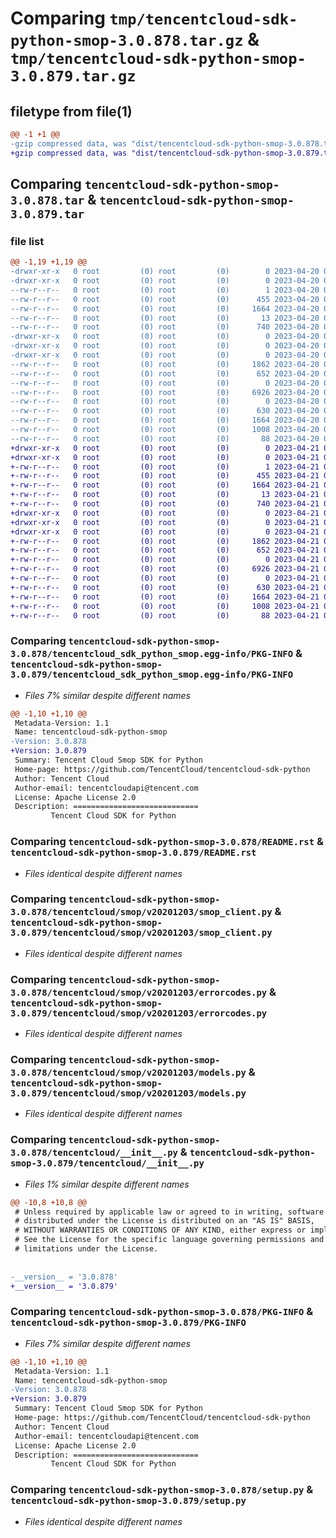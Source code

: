 # Comparing `tmp/tencentcloud-sdk-python-smop-3.0.878.tar.gz` & `tmp/tencentcloud-sdk-python-smop-3.0.879.tar.gz`

## filetype from file(1)

```diff
@@ -1 +1 @@
-gzip compressed data, was "dist/tencentcloud-sdk-python-smop-3.0.878.tar", last modified: Thu Apr 20 00:41:07 2023, max compression
+gzip compressed data, was "dist/tencentcloud-sdk-python-smop-3.0.879.tar", last modified: Fri Apr 21 00:59:10 2023, max compression
```

## Comparing `tencentcloud-sdk-python-smop-3.0.878.tar` & `tencentcloud-sdk-python-smop-3.0.879.tar`

### file list

```diff
@@ -1,19 +1,19 @@
-drwxr-xr-x   0 root         (0) root         (0)        0 2023-04-20 00:41:07.000000 tencentcloud-sdk-python-smop-3.0.878/
-drwxr-xr-x   0 root         (0) root         (0)        0 2023-04-20 00:41:07.000000 tencentcloud-sdk-python-smop-3.0.878/tencentcloud_sdk_python_smop.egg-info/
--rw-r--r--   0 root         (0) root         (0)        1 2023-04-20 00:41:07.000000 tencentcloud-sdk-python-smop-3.0.878/tencentcloud_sdk_python_smop.egg-info/dependency_links.txt
--rw-r--r--   0 root         (0) root         (0)      455 2023-04-20 00:41:07.000000 tencentcloud-sdk-python-smop-3.0.878/tencentcloud_sdk_python_smop.egg-info/SOURCES.txt
--rw-r--r--   0 root         (0) root         (0)     1664 2023-04-20 00:41:07.000000 tencentcloud-sdk-python-smop-3.0.878/tencentcloud_sdk_python_smop.egg-info/PKG-INFO
--rw-r--r--   0 root         (0) root         (0)       13 2023-04-20 00:41:07.000000 tencentcloud-sdk-python-smop-3.0.878/tencentcloud_sdk_python_smop.egg-info/top_level.txt
--rw-r--r--   0 root         (0) root         (0)      740 2023-04-20 00:41:07.000000 tencentcloud-sdk-python-smop-3.0.878/README.rst
-drwxr-xr-x   0 root         (0) root         (0)        0 2023-04-20 00:41:07.000000 tencentcloud-sdk-python-smop-3.0.878/tencentcloud/
-drwxr-xr-x   0 root         (0) root         (0)        0 2023-04-20 00:41:07.000000 tencentcloud-sdk-python-smop-3.0.878/tencentcloud/smop/
-drwxr-xr-x   0 root         (0) root         (0)        0 2023-04-20 00:41:07.000000 tencentcloud-sdk-python-smop-3.0.878/tencentcloud/smop/v20201203/
--rw-r--r--   0 root         (0) root         (0)     1862 2023-04-20 00:41:07.000000 tencentcloud-sdk-python-smop-3.0.878/tencentcloud/smop/v20201203/smop_client.py
--rw-r--r--   0 root         (0) root         (0)      652 2023-04-20 00:41:07.000000 tencentcloud-sdk-python-smop-3.0.878/tencentcloud/smop/v20201203/errorcodes.py
--rw-r--r--   0 root         (0) root         (0)        0 2023-04-20 00:41:07.000000 tencentcloud-sdk-python-smop-3.0.878/tencentcloud/smop/v20201203/__init__.py
--rw-r--r--   0 root         (0) root         (0)     6926 2023-04-20 00:41:07.000000 tencentcloud-sdk-python-smop-3.0.878/tencentcloud/smop/v20201203/models.py
--rw-r--r--   0 root         (0) root         (0)        0 2023-04-20 00:41:07.000000 tencentcloud-sdk-python-smop-3.0.878/tencentcloud/smop/__init__.py
--rw-r--r--   0 root         (0) root         (0)      630 2023-04-20 00:41:07.000000 tencentcloud-sdk-python-smop-3.0.878/tencentcloud/__init__.py
--rw-r--r--   0 root         (0) root         (0)     1664 2023-04-20 00:41:07.000000 tencentcloud-sdk-python-smop-3.0.878/PKG-INFO
--rw-r--r--   0 root         (0) root         (0)     1008 2023-04-20 00:41:07.000000 tencentcloud-sdk-python-smop-3.0.878/setup.py
--rw-r--r--   0 root         (0) root         (0)       88 2023-04-20 00:41:07.000000 tencentcloud-sdk-python-smop-3.0.878/setup.cfg
+drwxr-xr-x   0 root         (0) root         (0)        0 2023-04-21 00:59:10.000000 tencentcloud-sdk-python-smop-3.0.879/
+drwxr-xr-x   0 root         (0) root         (0)        0 2023-04-21 00:59:10.000000 tencentcloud-sdk-python-smop-3.0.879/tencentcloud_sdk_python_smop.egg-info/
+-rw-r--r--   0 root         (0) root         (0)        1 2023-04-21 00:59:10.000000 tencentcloud-sdk-python-smop-3.0.879/tencentcloud_sdk_python_smop.egg-info/dependency_links.txt
+-rw-r--r--   0 root         (0) root         (0)      455 2023-04-21 00:59:10.000000 tencentcloud-sdk-python-smop-3.0.879/tencentcloud_sdk_python_smop.egg-info/SOURCES.txt
+-rw-r--r--   0 root         (0) root         (0)     1664 2023-04-21 00:59:10.000000 tencentcloud-sdk-python-smop-3.0.879/tencentcloud_sdk_python_smop.egg-info/PKG-INFO
+-rw-r--r--   0 root         (0) root         (0)       13 2023-04-21 00:59:10.000000 tencentcloud-sdk-python-smop-3.0.879/tencentcloud_sdk_python_smop.egg-info/top_level.txt
+-rw-r--r--   0 root         (0) root         (0)      740 2023-04-21 00:59:10.000000 tencentcloud-sdk-python-smop-3.0.879/README.rst
+drwxr-xr-x   0 root         (0) root         (0)        0 2023-04-21 00:59:10.000000 tencentcloud-sdk-python-smop-3.0.879/tencentcloud/
+drwxr-xr-x   0 root         (0) root         (0)        0 2023-04-21 00:59:10.000000 tencentcloud-sdk-python-smop-3.0.879/tencentcloud/smop/
+drwxr-xr-x   0 root         (0) root         (0)        0 2023-04-21 00:59:10.000000 tencentcloud-sdk-python-smop-3.0.879/tencentcloud/smop/v20201203/
+-rw-r--r--   0 root         (0) root         (0)     1862 2023-04-21 00:59:10.000000 tencentcloud-sdk-python-smop-3.0.879/tencentcloud/smop/v20201203/smop_client.py
+-rw-r--r--   0 root         (0) root         (0)      652 2023-04-21 00:59:10.000000 tencentcloud-sdk-python-smop-3.0.879/tencentcloud/smop/v20201203/errorcodes.py
+-rw-r--r--   0 root         (0) root         (0)        0 2023-04-21 00:59:10.000000 tencentcloud-sdk-python-smop-3.0.879/tencentcloud/smop/v20201203/__init__.py
+-rw-r--r--   0 root         (0) root         (0)     6926 2023-04-21 00:59:10.000000 tencentcloud-sdk-python-smop-3.0.879/tencentcloud/smop/v20201203/models.py
+-rw-r--r--   0 root         (0) root         (0)        0 2023-04-21 00:59:10.000000 tencentcloud-sdk-python-smop-3.0.879/tencentcloud/smop/__init__.py
+-rw-r--r--   0 root         (0) root         (0)      630 2023-04-21 00:59:10.000000 tencentcloud-sdk-python-smop-3.0.879/tencentcloud/__init__.py
+-rw-r--r--   0 root         (0) root         (0)     1664 2023-04-21 00:59:10.000000 tencentcloud-sdk-python-smop-3.0.879/PKG-INFO
+-rw-r--r--   0 root         (0) root         (0)     1008 2023-04-21 00:59:10.000000 tencentcloud-sdk-python-smop-3.0.879/setup.py
+-rw-r--r--   0 root         (0) root         (0)       88 2023-04-21 00:59:10.000000 tencentcloud-sdk-python-smop-3.0.879/setup.cfg
```

### Comparing `tencentcloud-sdk-python-smop-3.0.878/tencentcloud_sdk_python_smop.egg-info/PKG-INFO` & `tencentcloud-sdk-python-smop-3.0.879/tencentcloud_sdk_python_smop.egg-info/PKG-INFO`

 * *Files 7% similar despite different names*

```diff
@@ -1,10 +1,10 @@
 Metadata-Version: 1.1
 Name: tencentcloud-sdk-python-smop
-Version: 3.0.878
+Version: 3.0.879
 Summary: Tencent Cloud Smop SDK for Python
 Home-page: https://github.com/TencentCloud/tencentcloud-sdk-python
 Author: Tencent Cloud
 Author-email: tencentcloudapi@tencent.com
 License: Apache License 2.0
 Description: ============================
         Tencent Cloud SDK for Python
```

### Comparing `tencentcloud-sdk-python-smop-3.0.878/README.rst` & `tencentcloud-sdk-python-smop-3.0.879/README.rst`

 * *Files identical despite different names*

### Comparing `tencentcloud-sdk-python-smop-3.0.878/tencentcloud/smop/v20201203/smop_client.py` & `tencentcloud-sdk-python-smop-3.0.879/tencentcloud/smop/v20201203/smop_client.py`

 * *Files identical despite different names*

### Comparing `tencentcloud-sdk-python-smop-3.0.878/tencentcloud/smop/v20201203/errorcodes.py` & `tencentcloud-sdk-python-smop-3.0.879/tencentcloud/smop/v20201203/errorcodes.py`

 * *Files identical despite different names*

### Comparing `tencentcloud-sdk-python-smop-3.0.878/tencentcloud/smop/v20201203/models.py` & `tencentcloud-sdk-python-smop-3.0.879/tencentcloud/smop/v20201203/models.py`

 * *Files identical despite different names*

### Comparing `tencentcloud-sdk-python-smop-3.0.878/tencentcloud/__init__.py` & `tencentcloud-sdk-python-smop-3.0.879/tencentcloud/__init__.py`

 * *Files 1% similar despite different names*

```diff
@@ -10,8 +10,8 @@
 # Unless required by applicable law or agreed to in writing, software
 # distributed under the License is distributed on an "AS IS" BASIS,
 # WITHOUT WARRANTIES OR CONDITIONS OF ANY KIND, either express or implied.
 # See the License for the specific language governing permissions and
 # limitations under the License.
 
 
-__version__ = '3.0.878'
+__version__ = '3.0.879'
```

### Comparing `tencentcloud-sdk-python-smop-3.0.878/PKG-INFO` & `tencentcloud-sdk-python-smop-3.0.879/PKG-INFO`

 * *Files 7% similar despite different names*

```diff
@@ -1,10 +1,10 @@
 Metadata-Version: 1.1
 Name: tencentcloud-sdk-python-smop
-Version: 3.0.878
+Version: 3.0.879
 Summary: Tencent Cloud Smop SDK for Python
 Home-page: https://github.com/TencentCloud/tencentcloud-sdk-python
 Author: Tencent Cloud
 Author-email: tencentcloudapi@tencent.com
 License: Apache License 2.0
 Description: ============================
         Tencent Cloud SDK for Python
```

### Comparing `tencentcloud-sdk-python-smop-3.0.878/setup.py` & `tencentcloud-sdk-python-smop-3.0.879/setup.py`

 * *Files identical despite different names*

